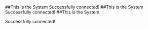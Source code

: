 ##This is the System
Successfully connected!
##This is the System
Successfully connected!
##This is the System

Successfully connected!

